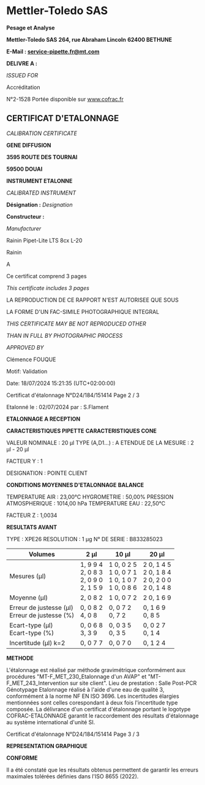 # **Mettler-Toledo SAS**

**Pesage et Analyse**

**Mettler-Toledo SAS**
**264, rue Abraham Lincoln**
**62400 BETHUNE**

**E-Mail : service-pipette.fr@mt.com**


**DELIVRE A :**

_ISSUED FOR_


Accréditation

N°2-1528
Portée disponible
sur www.cofrac.fr
## **CERTIFICAT D'ETALONNAGE**

_CALIBRATION CERTIFICATE_

**GENE DIFFUSION**

**3595 ROUTE DES TOURNAI**

**59500 DOUAI**


**INSTRUMENT ETALONNE**

_CALIBRATED INSTRUMENT_


**Désignation :**
_Designation_

**Constructeur :**

_Manufacturer_


Rainin Pipet-Lite LTS 8cx L-20

Rainin



A



Ce certificat comprend 3 pages

_This certificate includes 3 pages_

LA REPRODUCTION DE CE RAPPORT N'EST AUTORISEE QUE SOUS

LA FORME D'UN FAC-SIMILE PHOTOGRAPHIQUE INTEGRAL

_THIS CERTIFICATE MAY BE NOT REPRODUCED OTHER_

_THAN IN FULL BY PHOTOGRAPHIC PROCESS_


_APPROVED BY_

Clémence FOUQUE

Motif: Validation

Date: 18/07/2024 15:21:35 (UTC+02:00:00)

Certificat d'étalonnage N°D24/184/151414  Page 2 / 3

Etalonné le : 02/07/2024 par : S.Flament

**ETALONNAGE A RECEPTION**

**CARACTERISTIQUES PIPETTE** **CARACTERISTIQUES CONE**


VALEUR NOMINALE : 20 µl
TYPE (A,D1...) : A
ETENDUE DE LA MESURE : 2 µl - 20 µl

FACTEUR Y : 1


DESIGNATION : POINTE CLIENT


**CONDITIONS MOYENNES D'ETALONNAGE** **BALANCE**


TEMPERATURE AIR : 23,00°C
HYGROMETRIE : 50,00%
PRESSION ATMOSPHERIQUE : 1014,00 hPa
TEMPERATURE EAU : 22,50°C

FACTEUR Z : 1,0034

**RESULTATS AVANT**


TYPE : XPE26
RESOLUTION : 1 µg
N° DE SERIE : B833285023










|Volumes|2 µl|10 µl|20 µl|
|---|---|---|---|
|Mesures (µl)|1, 9 9 4<br>2, 0 8 3<br>2, 0 9 0<br>2, 1 5 9|1 0, 0 2 5<br>1 0, 0 7 1<br>1 0, 1 0 7<br>1 0, 0 8 6|2 0, 1 4 5<br>2 0, 1 8 4<br>2 0, 2 0 0<br>2 0, 1 4 8|
|Moyenne (µl)|2, 0 8 2|1 0, 0 7 2|2 0, 1 6 9|
|Erreur de justesse (µl)<br>Erreur de justesse (%)|0, 0 8 2<br>4, 0 8|0, 0 7 2<br>0, 7 2|0, 1 6 9<br>0, 8 5|
|Ecart-type (µl)<br>Ecart-type (%)|0, 0 6 8<br>3, 3 9|0, 0 3 5<br>0, 3 5|0, 0 2 7<br>0, 1 4|
|Incertitude (µl) k=2|0, 0 7 7|0, 0 7 0|0, 1 2 4|


**METHODE**

L'étalonnage est réalisé par méthode gravimétrique conformément aux procédures "MT-F_MET_230_Etalonnage d'un AVAP" et
"MT-F_MET_243_Intervention sur site client".
Lieu de prestation : Salle Post-PCR Génotypage
Etalonnage réalisé à l'aide d'une eau de qualité 3, conformément à la norme NF EN ISO 3696.
Les incertitudes élargies mentionnées sont celles corespondant à deux fois l'incertitude type composée.
La délivrance d'un certificat d'étalonnage portant le logotype COFRAC-ETALONNAGE garantit le raccordement des résultats d'étalonnage au système
international d'unité SI.

Certificat d'étalonnage N°D24/184/151414  Page 3 / 3

**REPRESENTATION GRAPHIQUE**

**CONFORME**

Il a été constaté que les résultats obtenus permettent de garantir les erreurs maximales tolérées définies dans l'ISO 8655 (2022).

